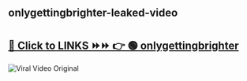 
 ## onlygettingbrighter-leaked-video 

# <h2><a href="https://clipsfans.com/onlygettingbrighter&ref=git">🔗 Click to LINKS ⏩⏩ 👉 🟢 onlygettingbrighter </a></h2>

<a href="https://clipsfans.com/onlygettingbrighter&ref=git" rel="nofollow" data-target="animated-image.originalLink"><img src="https://i.ibb.co.com/xMMVF88/686577567.gif" alt="Viral Video Original" style="max-width: 100%; display: inline-block;" data-target="animated-image.originalImage"></a>
